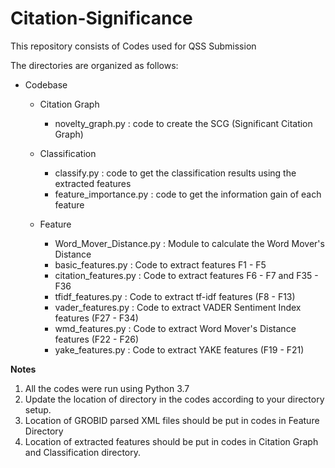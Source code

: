 # Citation-Significance
This repository consists of Codes used for QSS Submission

The directories are organized as follows:

- Codebase

	- Citation Graph
		- novelty_graph.py : code to create the SCG (Significant Citation Graph)

	- Classification
		- classify.py : code to get the classification results using the extracted features
		- feature_importance.py : code to get the information gain of each feature

	- Feature
		- Word_Mover_Distance.py : Module to calculate the Word Mover's Distance
		- basic_features.py : Code to extract features F1 - F5
		- citation_features.py : Code to extract features F6 - F7 and F35 - F36
		- tfidf_features.py : Code to extract tf-idf features (F8 - F13)
		- vader_features.py : Code to extract VADER Sentiment Index features (F27 - F34)
		- wmd_features.py : Code to extract Word Mover's Distance features (F22 - F26)
		- yake_features.py : Code to extract YAKE features (F19 - F21)

**Notes**
1. All the codes were run using Python 3.7
2. Update the location of directory in the codes according to your directory setup.
3.  Location of GROBID parsed XML files should be put in codes in Feature Directory
4. Location of extracted features should be put in codes in Citation Graph and Classification directory.
